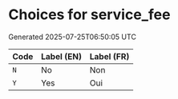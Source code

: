 # Choices for service_fee

Generated 2025-07-25T06:50:05 UTC

| Code | Label (EN) | Label (FR) |
|------|------------|------------|
| `N` | No | Non |
| `Y` | Yes | Oui |
